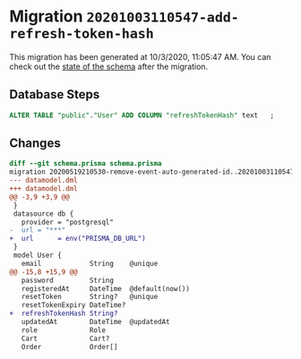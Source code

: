 # Migration `20201003110547-add-refresh-token-hash`

This migration has been generated at 10/3/2020, 11:05:47 AM.
You can check out the [state of the schema](./schema.prisma) after the migration.

## Database Steps

```sql
ALTER TABLE "public"."User" ADD COLUMN "refreshTokenHash" text   ;
```

## Changes

```diff
diff --git schema.prisma schema.prisma
migration 20200519210530-remove-event-auto-generated-id..20201003110547-add-refresh-token-hash
--- datamodel.dml
+++ datamodel.dml
@@ -3,9 +3,9 @@
 }
 datasource db {
   provider = "postgresql"
-  url = "***"
+  url      = env("PRISMA_DB_URL")
 }
 model User {
   email            String    @unique
@@ -15,8 +15,9 @@
   password         String
   registeredAt     DateTime  @default(now())
   resetToken       String?   @unique
   resetTokenExpiry DateTime?
+  refreshTokenHash String?
   updatedAt        DateTime  @updatedAt
   role             Role
   Cart             Cart?
   Order            Order[]
```


